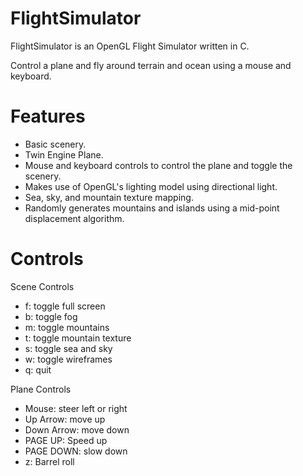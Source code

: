 # FlightSimulator
FlightSimulator is an OpenGL Flight Simulator written in C. 

Control a plane and fly around terrain and ocean using a mouse and keyboard.

# Features
- Basic scenery.
- Twin Engine Plane.
- Mouse and keyboard controls to control the plane and toggle the scenery.
- Makes use of OpenGL's lighting model using directional light.
- Sea, sky, and mountain texture mapping.
- Randomly generates mountains and islands using a mid-point displacement algorithm.

# Controls
Scene Controls
- f: toggle full screen
- b: toggle fog
- m: toggle mountains
- t: toggle mountain texture
- s: toggle sea and sky
- w: toggle wireframes
- q: quit

Plane Controls
- Mouse: steer left or right
- Up Arrow: move up
- Down Arrow: move down
- PAGE UP: Speed up
- PAGE DOWN: slow down
- z: Barrel roll
